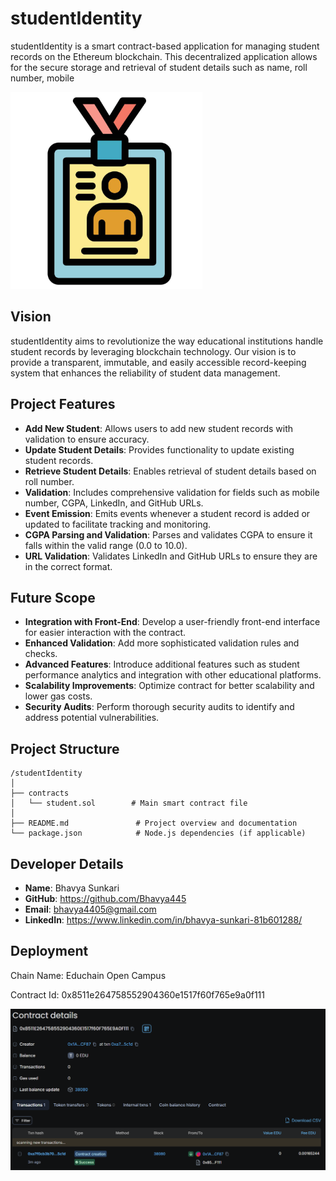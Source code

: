 
# studentIdentity

studentIdentity is a smart contract-based application for managing student records on the Ethereum blockchain. This decentralized application allows for the secure storage and retrieval of student details such as name, roll number, mobile 

 ![alt text](image-1.png)

## Vision

studentIdentity aims to revolutionize the way educational institutions handle student records by leveraging blockchain technology. Our vision is to provide a transparent, immutable, and easily accessible record-keeping system that enhances the reliability of student data management.

## Project Features

- **Add New Student**: Allows users to add new student records with validation to ensure accuracy.
- **Update Student Details**: Provides functionality to update existing student records.
- **Retrieve Student Details**: Enables retrieval of student details based on roll number.
- **Validation**: Includes comprehensive validation for fields such as mobile number, CGPA, LinkedIn, and GitHub URLs.
- **Event Emission**: Emits events whenever a student record is added or updated to facilitate tracking and monitoring.
- **CGPA Parsing and Validation**: Parses and validates CGPA to ensure it falls within the valid range (0.0 to 10.0).
- **URL Validation**: Validates LinkedIn and GitHub URLs to ensure they are in the correct format.

## Future Scope

- **Integration with Front-End**: Develop a user-friendly front-end interface for easier interaction with the contract.
- **Enhanced Validation**: Add more sophisticated validation rules and checks.
- **Advanced Features**: Introduce additional features such as student performance analytics and integration with other educational platforms.
- **Scalability Improvements**: Optimize contract for better scalability and lower gas costs.
- **Security Audits**: Perform thorough security audits to identify and address potential vulnerabilities.

## Project Structure

```
/studentIdentity
│
├── contracts
│   └── student.sol        # Main smart contract file
│
├── README.md               # Project overview and documentation
└── package.json            # Node.js dependencies (if applicable)
```

## Developer Details

- **Name**: Bhavya Sunkari
- **GitHub**: https://github.com/Bhavya445
- **Email**: bhavya4405@gmail.com
- **LinkedIn**: https://www.linkedin.com/in/bhavya-sunkari-81b601288/

## Deployment
Chain Name: Educhain Open Campus

Contract Id: 0x8511e264758552904360e1517f60f765e9a0f111

![alt text](image.png)